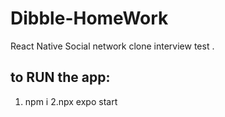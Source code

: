 # Dibble-HomeWork
React Native Social network clone interview test .


to RUN the app:
---------------
1. npm i
2.npx expo start
